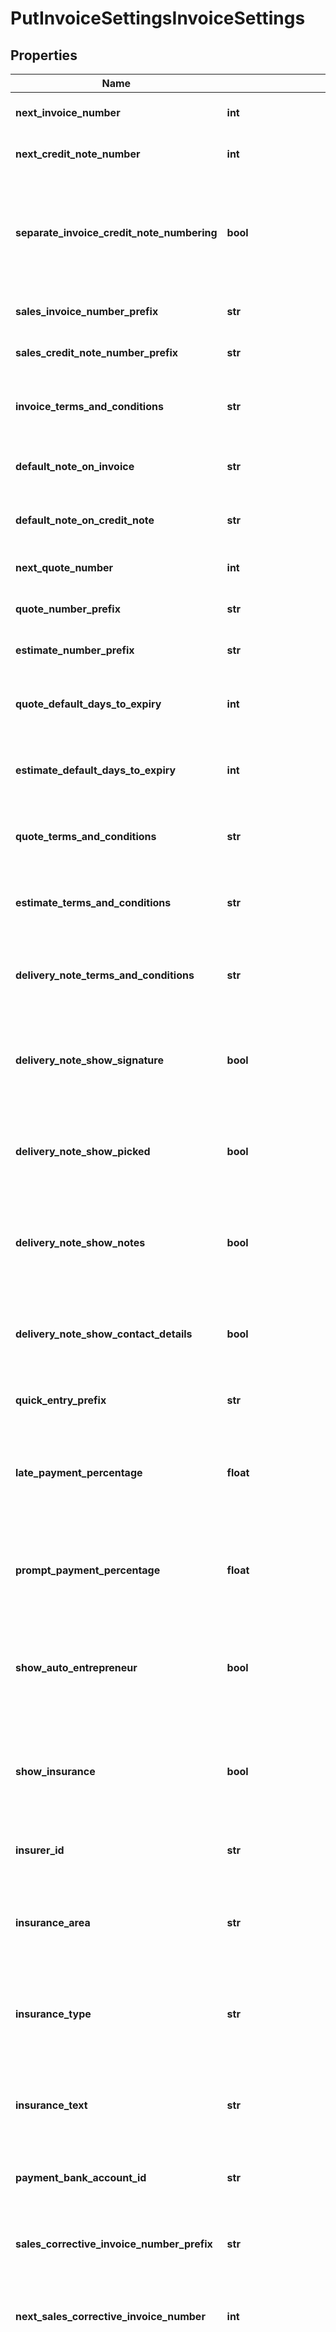 # PutInvoiceSettingsInvoiceSettings

## Properties
Name | Type | Description | Notes
------------ | ------------- | ------------- | -------------
**next_invoice_number** | **int** | The next invoice number | [optional] 
**next_credit_note_number** | **int** | The next credit note number | [optional] 
**separate_invoice_credit_note_numbering** | **bool** | Indicates whether to use separate or combined number sequences for invoices and credit notes | [optional] 
**sales_invoice_number_prefix** | **str** | The prefix to use for sales invoices | [optional] 
**sales_credit_note_number_prefix** | **str** | The prefix to use for sales credit notes | [optional] 
**invoice_terms_and_conditions** | **str** | The default terms and conditions to include on invoices | [optional] 
**default_note_on_invoice** | **str** | The default notes to include on invoices | [optional] 
**default_note_on_credit_note** | **str** | The default notes to include on credit notes | [optional] 
**next_quote_number** | **int** | The next quote number | [optional] 
**quote_number_prefix** | **str** | The prefix to use for sales quotes | [optional] 
**estimate_number_prefix** | **str** | The prefix to use for sales estimates | [optional] 
**quote_default_days_to_expiry** | **int** | The default number of days before quotes expire | [optional] 
**estimate_default_days_to_expiry** | **int** | The default number of days before estimates expire | [optional] 
**quote_terms_and_conditions** | **str** | The default terms and conditions to include on quotes | [optional] 
**estimate_terms_and_conditions** | **str** | The default terms and conditions to include on estimates | [optional] 
**delivery_note_terms_and_conditions** | **str** | The default terms and conditions to include on delivery notes | [optional] 
**delivery_note_show_signature** | **bool** | Indicates whether to include the signature lines on delivery notes | [optional] 
**delivery_note_show_picked** | **bool** | Indicates whether to include the picked column on delivery notes | [optional] 
**delivery_note_show_notes** | **bool** | Indicates whether to include the document notes on delivery notes | [optional] 
**delivery_note_show_contact_details** | **bool** | Indicates whether to include contact details on delivery notes | [optional] 
**quick_entry_prefix** | **str** | The prefix to use for quick entries | [optional] 
**late_payment_percentage** | **float** | The percentage charge applied to late payment of invoices (France only) | [optional] 
**prompt_payment_percentage** | **float** | The percentage applied to late payment of invoices (France only) | [optional] 
**show_auto_entrepreneur** | **bool** | Indicates whether to include auto entrepreneur details on invoices (France only) | [optional] 
**show_insurance** | **bool** | Indicates whether to include insurance details on invoices (France only) | [optional] 
**insurer_id** | **str** | The ID of the Insurer. (France only) | [optional] 
**insurance_area** | **str** | The insurance area to be displayed on invoices (France only) | [optional] 
**insurance_type** | **str** | The insurance type to be displayed on invoices (France only) | [optional] 
**insurance_text** | **str** | The insurance mention to be displayed on invoices (France only) | [optional] 
**payment_bank_account_id** | **str** | The ID of the Payment Bank Account. | [optional] 
**sales_corrective_invoice_number_prefix** | **str** | The sales corrective invoice number prefix (Spain only) | [optional] 
**next_sales_corrective_invoice_number** | **int** | The next sales corrective invoice number | [optional] 
**customer_credit_days** | **int** | The default delay within which the business&#39; customer has to pay an invoice Prefer the (customer) contact&#39;s attribute &#39;credit_days&#39; over this setting to calculate an invoice&#39;s date of payment; only if null, use this as default.  | [optional] 
**vendor_credit_days** | **int** | The default delay within which the business has to pay any vendor&#39;s invoice Prefer the specific (vendor) contact&#39;s attribute &#39;credit_days&#39; over this setting; only if null, use this as default.  | [optional] 
**document_headings** | [**PutInvoiceSettingsInvoiceSettingsDocumentHeadings**](PutInvoiceSettingsInvoiceSettingsDocumentHeadings.md) |  | [optional] 
**line_item_titles** | [**PutInvoiceSettingsInvoiceSettingsLineItemTitles**](PutInvoiceSettingsInvoiceSettingsLineItemTitles.md) |  | [optional] 
**footer_details** | [**PutInvoiceSettingsInvoiceSettingsFooterDetails**](PutInvoiceSettingsInvoiceSettingsFooterDetails.md) |  | [optional] 
**print_contact_details** | [**PutInvoiceSettingsInvoiceSettingsPrintContactDetails**](PutInvoiceSettingsInvoiceSettingsPrintContactDetails.md) |  | [optional] 
**print_statements** | [**PutInvoiceSettingsInvoiceSettingsPrintStatements**](PutInvoiceSettingsInvoiceSettingsPrintStatements.md) |  | [optional] 

[[Back to Model list]](../README.md#documentation-for-models) [[Back to API list]](../README.md#documentation-for-api-endpoints) [[Back to README]](../README.md)



